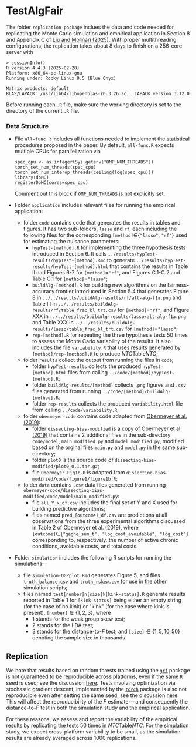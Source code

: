 # TestAlgFair
The folder `replication-package` inclues the data and code needed for replicating the Monte Carlo simulation and empirical application in Section 8 and Appendix C of [Liu and Molinari (2025)](https://arxiv.org/abs/2402.08879). With proper multithreading configurations, the replication takes about 8 days to finish on a 256-core server with
```
> sessionInfo()
R version 4.4.3 (2025-02-28)
Platform: x86_64-pc-linux-gnu
Running under: Rocky Linux 9.5 (Blue Onyx)

Matrix products: default
BLAS/LAPACK: /usr/lib64/libopenblas-r0.3.26.so;  LAPACK version 3.12.0
```
Before running each `.R` file, make sure the working directory is set to the directory of the current `.R` file.
### Data Structure
- File `all-func.R` includes all functions needed to implement the statistical procedures proposed in the paper. By default, `all-func.R` expects multiple CPUs for parallelization via
  ```
  spec_cpu <- as.integer(Sys.getenv("OMP_NUM_THREADS"))
  torch_set_num_threads(spec_cpu)
  torch_set_num_interop_threads(ceiling(log(spec_cpu)))
  library(doMC)
  registerDoMC(cores=spec_cpu)
  ```
  Comment out this block if `OMP_NUM_THREADS` is not explicitly set.

- Folder `application` includes relevant files for running the empirical application:
    * folder `code` contains code that generates the results in tables and figures. It has two sub-folders, `lasso` and `rf`, each including the following files for the corresponding `[method]`$\in${`"lasso"`, `"rf"`} used for estimating the nuisance parameters:
        - `hypTest-[method].R` for implementing the three hypothesis tests introduced in Section 6. It calls `../results/hypTest-results/hypTest-[method].Rmd` to generate `../results/hypTest-results/hypTest-[method].html` that contains the results in Table II nad Figures 6-7 for `[method]`=`"rf"`, and Figures C.1-C.2 and Table C.1 for `[method]`=`"lasso"`;
        - `buildAlg-[method].R` for building new algorithms on the fairness-accuracy frontier introduced in Section 5.4 that generates Figure 8 in `../../results/buildAlg-results/rf/alt-alg-f1a.png` and Table III in `../../results/buildAlg-results/rf/table_frac_bl_trt.csv` for `[method]`=`"rf"`, and Figure XXX in `../../results/buildAlg-results/lasso/alt-alg-f1a.png` and Table XXX in `../../results/buildAlg-results/lasso/table_frac_bl_trt.csv` for `[method]`=`"lasso"`;
        - `rep-[method].R` for repeating the three hypothesis tests 50 times to assess the Monte Carlo variability of the results.
        It also includes the file `variability.R` that uses results generated by `[method]/rep-[method].R` to produce *NTC*Table*NTC*;
    * folder `results` collect the output from running the files in `code`;
        - folder `hypTest-results` collects the produced `hypTest-[method].html` files from calling `../code/[method]/hypTest-[method].R`;
        - folder `buildAlg-results/[method]` collects `.png` figures and `.csv` files generated from running `../code/[method]/buildAlg-[method].R`;
        - folder `rep-results` collects the produced `variability.html` file from calling `../code/variability.R`;
    * folder `obermeyer-code` contains code adapted from [Obermeyer et al. (2019)](https://gitlab.com/labsysmed/dissecting-bias):
        - folder `dissecting-bias-modified` is a copy of [Obermeyer et al. (2019)](https://gitlab.com/labsysmed/dissecting-bias) that contains 2 additional files in the sub-directory `code/model`, `main_modified.py` and `model_modified.py`, modified based on the orginal files `main.py` and `model.py` in the same sub-directory;
        - folder `plot0` is the source code of `dissecting-bias-modified/plot0_0.1.tar.gz`;
        - file `Obermeyer-Fig1b.R` is adapted from `dissecting-bias-modified/code/figure1/figure1b.R`;
    * folder `data` contains `.csv` data files generated from running `obermeyer-code/dissecting-bias-modified/code/model/main_modified.py`:
        - file `all_Y_x_df.csv` includes the final set of Y and X used for building predictive algorithms;
        - files named `pred_[outcome]_df.csv` are predictions at all observations from the three experimental algorithms discussed in Table 2 of Obermeyer et al. (2019), where `[outcome]`$\in$`{"gagne_sum_t", "log_cost_avoidable", "log_cost"}` corresponding to, respectively, the number of active chronic conditions, avoidable costs, and total costs.

- Folder `simulation` includes the following R scripts for running the simulations:
    * file `simulation-DGPplot.Rmd` generates Figure 5, and files `truth_balance.csv` and `truth_rskew.csv` for use in the other simulation scripts;
    * files named `test[number]n[size]k[kink-status].R` generate results reported in Table 1 for `[kink-status]` being either an empty string (for the case of no kink) or "kink" (for the case where kink is present), `[number]`$\in \{1, 2, 3\}$, where
        - $1$ stands for the weak group skew test;
        - $2$ stands for the LDA test;
        - $3$ stands for the distance-to-$F$ test;
        and `[size]`$\in \{1, 5, 10, 50\}$ denoting the sample size in thousands.


## Replication



We note that results based on random forests trained using the [`grf`](https://grf-labs.github.io/grf/index.html) package is not guaranteed to be reproducible across platforms, even if the same `R` seed is used; see the discussion [here](https://grf-labs.github.io/grf/REFERENCE.html#forests-predict-different-values-depending-on-the-platform-even-though-the-seed-is-the-same). 
Tests involving optimization via stochastic gradient descent, implemented by the [`torch`](https://torch.mlverse.org/) package is also not reproducible even after setting the same seed; see the discussion [here](https://github.com/mlverse/torch/issues/1311). This will affect the reproducibility of the $F$ estimate---and consequently the distance-to-F test in both the simulation study and the empirical application. 

For these reasons, we assess and report the variability of the empirical results by replicating the tests 50 times in *NTC*Table*NTC*. For the simulation study, we expect cross-platform variability to be small, as the simulation results are already averaged across 1000 replications.
